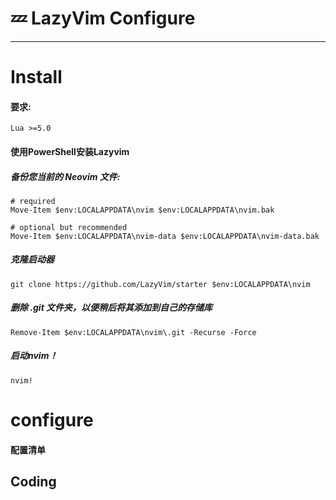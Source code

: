 # 💤 LazyVim Configure

---

# Install
#### 要求:
```
Lua >=5.0
```
#### 使用PowerShell安装Lazyvim
##### 备份您当前的 Neovim 文件:
```
# required
Move-Item $env:LOCALAPPDATA\nvim $env:LOCALAPPDATA\nvim.bak

# optional but recommended
Move-Item $env:LOCALAPPDATA\nvim-data $env:LOCALAPPDATA\nvim-data.bak
```
##### 克隆启动器
```
git clone https://github.com/LazyVim/starter $env:LOCALAPPDATA\nvim
```
##### 删除 .git 文件夹，以便稍后将其添加到自己的存储库
```
Remove-Item $env:LOCALAPPDATA\nvim\.git -Recurse -Force
```
##### 启动nvim！
```
nvim!
```

# configure
#### 配置清单

## Coding

